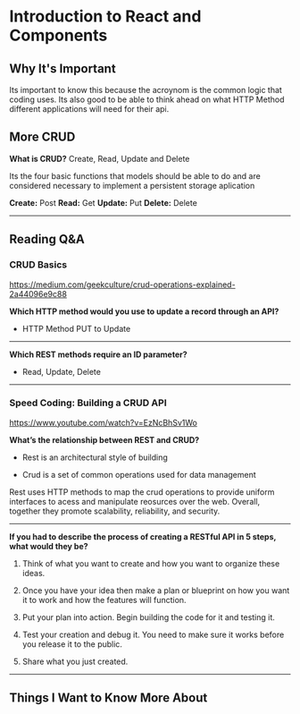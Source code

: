 # Introduction to React and Components

## Why It's Important

Its important to know this because the acroynom is the common logic that coding uses. Its also good to be able to think ahead on what HTTP Method different applications will need for their api. 

## More CRUD

**What is CRUD?**
Create, Read, Update and Delete

Its the four basic functions that models should be able to do and are considered necessary to implement a persistent storage aplication

**Create:** Post
**Read:** Get
**Update:** Put
**Delete:** Delete

-----------------

## Reading Q&A

### **CRUD Basics**

<https://medium.com/geekculture/crud-operations-explained-2a44096e9c88>

**Which HTTP method would you use to update a record through an API?**

- HTTP Method PUT to Update

---

**Which REST methods require an ID parameter?**

- Read, Update, Delete

-----------------

### **Speed Coding: Building a CRUD API**

<https://www.youtube.com/watch?v=EzNcBhSv1Wo>

**What’s the relationship between REST and CRUD?**

- Rest is an architectural style of building 

- Crud is a set of common operations used for data management

Rest uses HTTP methods to map the crud operations to provide uniform interfaces to acess and manipulate reosurces over the web. Overall, together they promote scalability, reliability, and security. 

---

**If you had to describe the process of creating a RESTful API in 5 steps, what would they be?**

1. Think of what you want to create and how you want to organize these ideas.

2. Once you have your idea then make a plan or blueprint on how you want it to work and how the features will function.

3. Put your plan into action. Begin building the code for it and testing it.

4. Test your creation and debug it. You need to make sure it works before you release it to the public.

5. Share what you just created.

-----------------

## Things I Want to Know More About
